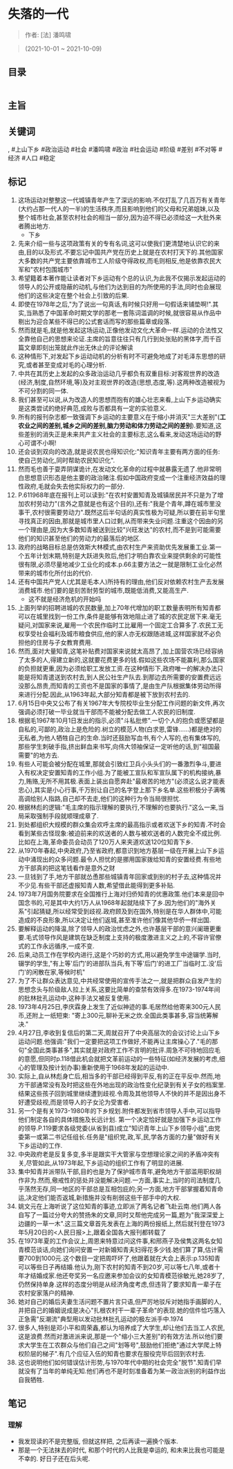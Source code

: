 # 失落的一代

> 作者: \[法\] 潘鸣啸

> (2021-10-01 \~ 2021-10-09)


## 目录
```

```

## 主旨

## 关键词
, #上山下乡 #政治运动 #社会 #潘鸣啸 #政治 #社会运动 #阶级 #差别 #不对等 #经济 #人口 #稳定

## 标记
1. 这场运动对整整这一代城镇青年产生了深远的影响.不仅打乱了几百万有关青年(大约占那一代人的一半)的生活秩序,而且影响到他们的父母和兄弟姐妹,以及整个城市社会,甚至农村社会的相当一部分,因为迫不得已必须给这一大批外来者腾出地方.
    * 下乡
2. 先来介绍一些与这项政策有关的专有名词,这可以使我们更清楚地认识它的来由,目的以及形式.不要忘记中国共产党在历史上就是在农村打天下的.其他国家大多数的共产党主要依靠城市工人阶级夺得政权,而毛则相反,他是依靠农民大军和"农村包围城市"
3. 希望籍着本著作能让读者对下乡运动有个总的认识,为此我不仅揭示发起运动的领导人的公开或隐蔽的动机,与他们为达到目的为所使用的手法,同时也会展现他们的这些决定在整个社会上引致的后果.
4. 即使在1978年之后,"为了说出一句真话,有时候只好用一句假话来铺垫啊!".其实,当熟悉了中国革命时期文学的那老一套陈词滥调的时候,就很容易从作品中剔出为迎合某些不得已的公式套话而写的那些篇章或段落.
5. 然而就是毛,就是他发起这场运动,正像他发动文化大革命一样.运动的合法性又全靠他自己的思想来论证.主席的旨意往往只有几行到处张贴的黑体字,而千百篇文章即刻出笼就此作出无休止的评论解读
6. 这种情形下,对发起下乡运动动机的分析有时不可避免地成了对毛泽东思想的研究,或者甚至变成对毛的心理分析.
7. 中共在其历史上发起的众多政治运动几乎都负有双重目标:对客观世界的改造(经济,制度,自然环境,等)及对主观世界的改造(思想,态度,等).这两种改造被视为不可分割的同一体.
8. 我们甚至可以说,从为改造人的思想而抱有的雄心壮志来看,上山下乡运动确实是这类尝试的绝好典范,成败与否都具有一定的实验意义.
9. 所有的报刊杂志都一致强调下乡运动的主要意义在于缩小并消灭"三大差别"(**工农业之间的差别,城乡之间的差别,脑力劳动和体力劳动之间的差别**).要知道,这些差别的消失正是未来共产主义社会的主要标志,这么看来,发动这场运动的野心可谓不小啊!
12. 还会谈到双向的改造,就是说农民也得知识化:"知识青年主要有两方面的任务:使自己劳动化,同时帮助农民知识化".
13. 然而毛也善于耍弄阴谋诡计,在发动文化革命的过程中就暴露无遗了.他非常明白思想意识形态是他主要的政治赌注.假如中国政府变成一个注重经济效益的理性政府,毛就会失去他实际权力的一部分.
14. P.611968年底在报刊上可以读到:"在农村安置知青及城镇居民并不只是为了增加农村劳动力"(言外之意就是也有这个目的),还有:"我是个青年,蹲在城市里没事干,农村很需要劳动力".既然这后半句话的真实性极为可疑,所以要在前半句里寻找真正的因由,那就是城市里人口过剩,从而带来失业问题.注重这个因由的另一个理由是,因为大多数知青被送到比较"兴旺发达"的农村,而不是到可能需要他们的知识甚至他们的劳动力的最落后的地区.
15. 政府的战略目标总是仿效斯大林模式,由农村生产来资助优先发展重工业.第一个五年计划末期,特别是大跃进失败后,他们才明白靠农业来提供剩余的可能性很有限,必须尽量地减少工业化的成本.p.66主要方法之一就是限制工业化必然带来的城市化所付出的代价.
16. 还有中国共产党人(尤其是毛本人)所持有的理由,他们反对依赖农村生产去发展消费城市.他们要的是刻苦耐劳型的城市,既能低消费,又能高生产.
    * 这不就是经济危机的开始吗
17. 上面列举的招聘进城的农民数量,加上70年代增加的职工数量表明所有知青都可以在城里找到一份工作,条件是能够有效地阻止进了城的农民定居下来.毫无疑问,对国家来说,雇用一个农民作临时工比雇用一个固定工合算多了.农民工无权享受社会福利及城市粮食供应,他的家人亦无权跟随进城,这样国家就不必负担他的住房与子女教育费用.
18. 然而,面对大量知青,这笔补贴费对国家来说就太高昂了,加上国营农场已经容纳了太多的人,得建立新的,这就要花费更多的钱.假如这些农场不能赢利,那么国家的负担就更重,因为必须给职工发放工资.在这种情形下,政府唯一的解决办法只能是将知青遣送到农村去,到人民公社生产队去.到那边去所需要的安置费远远没那么昂贵,而知青的工资也不是国家的事情了,是由生产队根据集体劳动所得来进行分配.因此,从1963年起,大部分知青都是被下放到农村去的.
19. 6月15日中央又公布了有关1967年大专院校毕业生分配工作问题的新文件,再次强调必须打破一毕业就当干部而不能被分配去做工人农民的旧制度.
20. 根据毛1967年10月1日发出的指示,必须"斗私批修".一切个人的抱负或愿望都是自私的,可鄙的,政治上是危险的.树立的模范人物(白求恩,雷锋……)都是绝对的无私者,为他人牺牲自己的生命.当时还鼓励写血书,有个人写的,也有集体写的,那些学生刺破手指,挤出鲜血来书写,向伟大领袖保证一定听他的话,到"祖国最需要"的地方去.
21. 有些人可能会被分配在城里,那就会引致红卫兵小头头们的一番激烈争斗,要进入有权决定安置知青的工作小组.为了能被工宣队和军宣队属下的机构接纳,暴力,贿赂,无所不用其极.表面上装出自愿奔赴"最艰苦的地方"(必须这么说才能表忠心),其实是小心行事,千万别让自己的名字登上那下乡名单.这些积极分子满嘴高调给别人指路,自己却不去走,他们的这种行为令当局很担忧.
22. 根据林彪的逻辑:"毛主席的指示理解的要执行,不理解的也要执行."这么一来,当局采取强制手段就顺理成章了.
23. 到处都组织大规模的群众集会欢呼主席的最高指示或者欢送下乡的知青.不时会看到某些古怪现象:被迫前来的欢送者的人数与被欢送者的人数完全不成比例.比如在上海,革命委员会动员了120万人来夹道欢送120位知青下乡.
24. 从1970年春起,中央政府,乃至省政府,都意识到地方基层一级在开展上山下乡运动中涌现出的众多问题.最令人担忧的是挪用国家拨给知青的安置经费.有些地方干部真的把这笔钱看作是意外之财
25. 一旦钱到了手,地方干部就怂恿那些城镇青年回家或到别的村子去,这种情况并不少见.有些干部还虚报知青人数,希望借此能得到更多补贴.
26. 1973年7月国务院要求在全国推行上海对归侨知青的优惠政策.他们本来是回中国念书的,可是其中大约1万人从1968年起就陆续下了乡.因为他们的"海外关系"引起猜疑,所以经常受到歧视.政府顾及到在国外,特别是在华人群体中,可能造成的不良形象,所以决定让他们返城,甚至准许他们像其他华侨一样出国.
27. 要解释运动的降温,除了领导人的政治忧虑之外,也许基层干部的意兴阑珊更重要.毛式领导作风是建筑在缺乏制度上支持的极度激进主义之上的,不容许官僚式的工作永远循序,一成不变.
28. 后来,动员工作在学校内进行,这是个巧妙的方式,用以避免学生中途辍学.当时,辍学的学生,"有上等'后门'的进部队当兵,有下等'后门'的进工厂当临时工.没'后门'的闲散在家,等候时机"
29. 为了不让群众表达意见,中共经常使用的宣传手法之一,就是把群众自发产生的思想念头与阶级敌人拉上关系,这要比简单的查禁有效得多.在1973-1974年间的批林批孔运动中,这种手法又被反复使用.
30. 1973年4月25日,李庆霖身上发生了近似神迹的事.毛居然给他寄来300元人民币,还附上一纸短柬: "寄上300元,聊补无米之炊.全国此类事甚多,容当统筹解决."
31. 4月27日,李收到复信后的第二天,周就召开了中央高层次的会议讨论上山下乡运动问题.他强调:"我们一定要把这项工作做好,不能再让主席操心了."毛的那句"全国此类事甚多",其实就是对政府工作不言明的批评.周急不可待地回应毛的意愿,但同时p.118借此机会就把文革前运动的一些特征(如经济发展的考虑,细心的管理及按计划办事)重新使用于1968年发起的运动中.
32. 实际上,自从林彪身亡后,相当多的干部已经得到平反,有的正在平反中.然而,地方干部通常没有及时把这些在外地出现的政治性变化纪录到有关子女的档案里.结果这些孩子回到城里继续遭到歧视.令周及其他领导人不快的并不是因出身不好遭受歧视,而是领导人的子女沦为受害者.
33. 另一个是有关1973-1980年的下乡规划.附件都发到省市领导人手中,可以指导他们制定各自的具体措施及长远计划. 第一个决定恰好就是加强下乡运动工作的领导.P.119要求各级党委(从省到县)成立"知识青年上山下乡领导小组",由党委第一或第二书记任组长.任务是"组织党,政,军,民,学各方面的力量"做好有关下乡运动的工作.
34. 中央政府老是反复多变,多半是跟实干大管家与空想理论家之间的矛盾冲突有关,尽管如此,从1973年起,下乡运动的组织工作有了明显的进展.
35. 集中知青并派带队干部,目的也是为了保护城市青年,避免地方干部滥用职权胡作非为.然而,儆戒性的惩处并没能解决问题.一方面,事实上,当时的司法制度几乎荡然无存,同一地区的干部总是互相包庇的;另一方面,地方干部掌握着知青命运,决定他们能否返城,新措施并没有削弱这些干部手中的大权.
36. 姚文元在上海听说了这位知青的事迹,立即派了两名记者飞赴云南.他们两人各自写了一篇过分夸大的赞扬朱的文章,同时又帮他完成另一篇,题为"我深深爱上边疆的一草一木".这三篇文章首先发表在上海的两份报纸上,然后就刊登在1973年5月20日的<人民日报>上,跟着全国各大报刊都转载了
37. 在1973年夏的工作会议上,周恩来特意过问这件事,和邢燕子及侯隽这两名女知青模范谈话,向她们询问安置一对新婚知青夫妇得花多少钱.她们算了算,估计需要700到1000元.这个数目一定把周吓坏了,他跟着就在大会上表示:p.135知青可以等些日子再结婚.他认为,刚下农村的知青不到20岁,可以等七八年,或者十年才结婚成家.他还夸奖另一名应邀来参加会议的女知青模范徐敏光,她28岁了,仍然保持单身.这样的态度分明是从经济角度考虑,但违背了要求知青一辈子在农村安家落户的精神.
38. 她对自己的婚后夫妻生活问题不置片言只语,但严厉地驳斥对她指手画脚的人,并把自己的婚姻说成是决心"扎根农村干一辈子革命"的表现.她的信件恰巧落入正急需"反潮流"典型用以发动批林批孔运动的极左派手中.1974
39. 很多人,特别是邓小平和周荣鑫,都认为培养成了大学生,却让他们去当工人农民,这是浪费.然而对激进派来说,那是一个"缩小三大差别"的有效方法.所以他们要求大学生在工农群众与他们自己之间"划等号",鼓励他们拒绝"通过大学爬上特权阶层的梯子".有几个应征入伍的知青也要求在服役完毕后回到农村去.
40. 这也说明他们如何错误估计形势,与1970年代中期的社会完全"脱节".知青们早就没有了当年的单纯无知.他们再也不是时刻准备着为某一政治派别的利益作出自我牺牲.

## 笔记

### 理解
* 我发现读的不是完整版, 但就这样把, 之后再读一遍换个版本.
* 那是一个无法抹去的时代, 和那个时代的人比我是幸运的, 和未来比我也可能是不幸的. 好日子还在后头呢.
